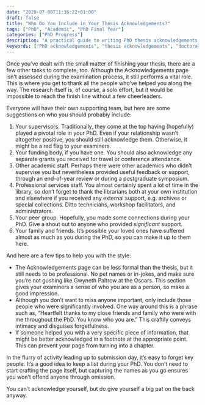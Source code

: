```yaml
---
date: "2020-07-08T11:36:22+01:00"
draft: false
title: "Who Do You Include in Your Thesis Acknowledgements?"
tags: ["PhD", "Academic", "PhD Final Year"]
categories: ["PhD Progress"]
description: "A practical guide to writing PhD thesis acknowledgements, covering who to thank from supervisors to librarians, plus style tips to strike the right professional tone. Essential advice for doctoral researchers approaching submission."
keywords: ["PhD acknowledgements", "thesis acknowledgements", "doctoral thesis", "PhD writing", "thesis submission", "academic writing", "PhD supervisors", "dissertation acknowledgements", "graduate school", "PhD completion"]
---
```


Once you’ve dealt with the small matter of finishing your thesis, there are a few other tasks to complete, too. Although the Acknowledgements page isn’t assessed during the examination process, it still performs a vital role. This is where you get to thank all the people who’ve helped you along the way. The research itself is, of course, a solo effort, but it would be impossible to reach the finish line without a few cheerleaders.

Everyone will have their own supporting team, but here are some suggestions on who you should probably include:

1. Your supervisors. Traditionally, they come at the top having (hopefully) played a pivotal role in your PhD. Even if your relationship wasn’t altogether positive, you should still acknowledge them. Otherwise, it might be a red flag to your examiners.
2. Your funding body, if you have one. You should also acknowledge any separate grants you received for travel or conference attendance.
3. Other academic staff. Perhaps there were other academics who didn’t supervise you but nevertheless provided useful feedback or support, through an end-of-year review or during a postgraduate symposium.
4. Professional services staff. You almost certainly spent a lot of time in the library, so don’t forget to thank the librarians both at your own institution and elsewhere if you received any external support, e.g. archives or special collections. Ditto technicians, workshop facilitators, and administrators. 
5. Your peer group. Hopefully, you made some connections during your PhD. Give a shout out to anyone who provided _significant_ support. 
6. Your family and friends. It’s possible your loved ones have suffered almost as much as you during the PhD, so you can make it up to them here.

And here are a few tips to help you with the style:

- The Acknowledgements page can be less formal than the thesis, but it still needs to be professional. No pet names or in-jokes, and make sure you’re not gushing like Gwyneth Paltrow at the Oscars. This section gives your examiners a sense of who you are as a person, so make a good impression.
- Although you don’t want to miss anyone important, only include those people who were significantly involved. One way around this is a phrase such as, “Heartfelt thanks to my close friends and family who were with me throughout the PhD. You know who you are.” This craftily conveys intimacy and disguises forgetfulness.
- If someone helped you with a very specific piece of information, that might be better acknowledged in a footnote at the appropriate point. This can prevent your page from turning into a chapter.

In the flurry of activity leading up to submission day, it’s easy to forget key people. It’s a good idea to keep a list during your PhD. You don’t need to start crafting the page itself, but capturing the names as you go ensures you won’t offend anyone through omission.

You can’t acknowledge yourself, but do give yourself a big pat on the back anyway.